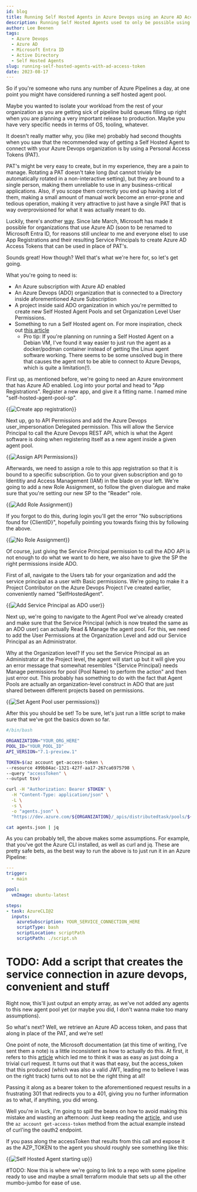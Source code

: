 ```yaml
---
id: blog
title: Running Self Hosted Agents in Azure Devops using an Azure AD Access Token
description: Running Self Hosted Agents used to only be possible using Personal Access Tokens, which are a chore to rotate, bound to a single person and often way overprovisioned, making them a security risk. Is there a better way? Let's find out.
author: Lee Beenen
tags:
  - Azure Devops
  - Azure AD
  - Microsoft Entra ID
  - Active Directory
  - Self Hosted Agents
slug: running-self-hosted-agents-with-ad-access-token
date: 2023-08-17
---
```

So if you're someone who runs any number of Azure Pipelines a day, at one point you might have considered running a self hosted agent pool.

Maybe you wanted to isolate your workload from the rest of your organization as you are getting sick of pipeline build queues filling up right when you are planning a very important release to production. Maybe you have very specific needs in terms of OS, tooling, whatever.

It doesn't really matter why, you (like me) probably had second thoughts when you saw that the recommended way of getting a Self Hosted Agent to connect with your Azure Devops organization is by using a Personal Access Tokens (PAT).

PAT's might be very easy to create, but in my experience, they are a pain to manage. Rotating a PAT doesn't take long (but cannot trivialy be automatically rotated in a non-interactive setting), but they are bound to a single person, making them unreliable to use in any business-critical applications. Also, if you scope them correctly you end up having a lot of them, making a small amount of manual work become an error-prone and tedious operation, making it very attractive to just have a single PAT that is way overprovisioned for what it was actually meant to do.

Luckily, there's another [way](https://devblogs.microsoft.com/devops/introducing-service-principal-and-managed-identity-support-on-azure-devops/). Since late March, Microsoft has made it possible for organizations that use Azure AD (soon to be renamed to Microsoft Entra ID, for reasons still unclear to me and everyone else) to use App Registrations and their resulting Service Principals to create Azure AD Access Tokens that can be used in place of PAT's.

Sounds great! How though? Well that's what we're here for, so let's get going.

What you're going to need is:
- An Azure subscription with Azure AD enabled
- An Azure Devops (ADO) organization that is connected to a Directory inside aforementioned Azure Subscription
- A project inside said ADO organization in which you're permitted to create new Self Hosted Agent Pools and set Organization Level User Permissions.
- Something to run a Self Hosted agent on. For more inspiration, check out [this article](https://learn.microsoft.com/en-us/azure/devops/pipelines/agents/agents?view=azure-devops&tabs=browser#install)
  - Pro tip: If you're planning on running a Self Hosted Agent on a Debian VM, I've found it way easier to just run the agent as a docker/podman container instead of getting the Linux agent software working. There seems to be some unsolved bug in there that causes the agent not to be able to connect to Azure Devops, which is quite a limitation(!).

First up, as mentioned before, we're going to need an Azure environment that has Azure AD enabled. Log into your portal and head to "App Registrations". Register a new app, and give it a fitting name. I named mine "self-hosted-agent-pool-sp".

{{<img src="/img/blog/create-app-registration.png" class="img-fluid" title="Create app registration" >}}

Next up, go to API Permissions and add the Azure Devops user_impersonation Delegated permission. This will allow the Service Principal to call the Azure Devops REST API, which is what the Agent software is doing when registering itself as a new agent inside a given agent pool.

{{<img src="/img/blog/add-api-permissions-to-app-registration.png" class="img-fluid" title="Assign API Permissions" >}}

Afterwards, we need to assign a role to this app registration so that it is bound to a specific subscription. Go to your given subscription and go to Identitiy and Access Management (IAM) in the blade on your left. We're going to add a new Role Assignment, so follow the given dialogue and make sure that you're setting our new SP to the "Reader" role.

{{<img src="/img/blog/add-role-assignment.png" class="img-fluid" title="Add Role Assignment" >}}

If you forgot to do this, during login you'll get the error "No subscriptions found for {ClientID}", hopefully pointing you towards fixing this by following the above.

{{<img src="/img/blog/no-role-assignment-error.png" class="img-fluid" title="No Role Assignment" >}}

Of course, just giving the Service Principal permission to call the ADO API is not enough to do what we want to do here, we also have to give the SP the right permissions inside ADO.

First of all, navigate to the Users tab for your organization and add the service principal as a user with Basic permissions. We're going to make it a Project Contributor on the Azure Devops Project I've created earlier, conveniently named "SelfHostedAgent".

{{<img src="/img/blog/add-sp-as-ado-user.png" class="img-fluid" title="Add Service Principal as ADO user" >}}

Next up, we're going to navigate to the Agent Pool we've already created and make sure that the Service Principal (which is now treated the same as an ADO user) can actually Read & Manage the agent pool. For this, we need to add the User Permissions at the Organization Level and add our Service Principal as an Administrator.

Why at the Organization level? If you set the Service Principal as an Administrator at the Project level, the agent will start up but it will give you an error message that somewhat resembles "{Service Principal} needs Manage permissions for pool {Pool Name} to perform the action" and then just error out. This probably has something to do with the fact that Agent Pools are actually an organization-level construct in ADO that are just shared between different projects based on permissions.

{{<img src="/img/blog/set-agent-pool-user-permissions.png" class="img-fluid" title="Set Agent Pool user permissions" >}}

After this you should be set! To be sure, let's just run a little script to make sure that we've got the basics down so far.

```bash
#/bin/bash

ORGANIZATION="YOUR_ORG_HERE"
POOL_ID="YOUR_POOL_ID"
API_VERSION="7.1-preview.1"

TOKEN=$(az account get-access-token \
--resource 499b84ac-1321-427f-aa17-267ca6975798 \
--query "accessToken" \
--output tsv)

curl -H "Authorization: Bearer $TOKEN" \
  -H "Content-Type: application/json" \
  -L \
  -s \
  -o "agents.json" \
  "https://dev.azure.com/${ORGANIZATION}/_apis/distributedtask/pools/${POOL_ID}/agents?api-version=${API_VERSION}"

cat agents.json | jq
```

As you can probably tell, the above makes some assumptions. For example, that you've got the Azure CLI installed, as well as curl and jq.
These are pretty safe bets, as the best way to run the above is to just run it in an Azure Pipeline:

```yaml
---
trigger:
  - main

pool:
  vmImage: ubuntu-latest

steps:
- task: AzureCLI@2
  inputs:
    azureSubscription: YOUR_SERVICE_CONNECTION_HERE
    scriptType: bash
    scriptLocation: scriptPath
    scriptPath: ./script.sh
```

# TODO: Add a script that creates the service connection in azure devops, convenient and stuff

Right now, this'll just output an empty array, as we've not added any agents to this new agent pool yet (or maybe you did, I don't wanna make too many assumptions).

So what's next? Well, we retrieve an Azure AD access token, and pass that along in place of the PAT, and we're set!

One point of note, the Microsoft documentation (at this time of writing, I've sent them a note) is a little inconsistent as how to actually do this. At first, it refers to this [article](https://learn.microsoft.com/en-us/azure/active-directory/develop/v2-oauth2-client-creds-grant-flow#get-a-token) which led me to think it was as easy as just doing a trivial curl request. It turns out that it was that easy, but the access_token that this produced (which was also a valid JWT, leading me to believe I was on the right track) turns out to not be the right thing at all!

Passing it along as a bearer token to the aforementioned request results in a frustrating 301 that redirects you to a 401, giving you no further information as to what, if anything, you did wrong.

Well you're in luck, I'm going to spill the beans on how to avoid making this mistake and wasting an afternoon: Just keep reading the [article](https://learn.microsoft.com/en-us/azure/devops/integrate/get-started/authentication/service-principal-managed-identity?view=azure-devops#q-can-i-use-a-service-principal-or-managed-identity-with-azure-cli), and use the `az account get-access-token` method from the actual example instead of curl'ing the oauth2 endpoint.

If you pass along the accessToken that results from this call and expose it as the AZP_TOKEN to the agent you should roughly see something like this:

{{<img src="/img/blog/self-hosted-agent-startup.png" class="img-fluid" title="Self Hosted Agent starting up" >}}


#TODO: Now this is where we're going to link to a repo with some pipeline ready to use and maybe a small terraform module that sets up all the other mumbo-jumbo for ease of use.